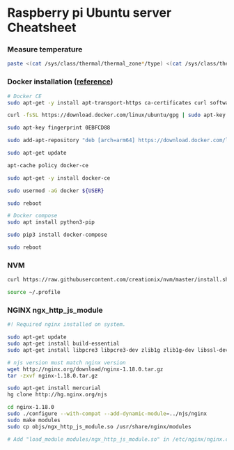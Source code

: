 # Raspberry pi Ubuntu server Cheatsheet

### Measure temperature
```sh
paste <(cat /sys/class/thermal/thermal_zone*/type) <(cat /sys/class/thermal/thermal_zone*/temp) | column -s $'\t' -t | sed 's/\(.\)..$/.\1°C/'
```

### Docker installation ([reference](https://brjapon.medium.com/setting-up-ubuntu-20-04-arm-64-under-raspberry-pi-4-970654d12696))
```sh
# Docker CE
sudo apt-get -y install apt-transport-https ca-certificates curl software-properties-common

curl -fsSL https://download.docker.com/linux/ubuntu/gpg | sudo apt-key add -

sudo apt-key fingerprint 0EBFCD88

sudo add-apt-repository "deb [arch=arm64] https://download.docker.com/linux/ubuntu $(lsb_release -cs) stable"

sudo apt-get update

apt-cache policy docker-ce

sudo apt-get -y install docker-ce

sudo usermod -aG docker ${USER}

sudo reboot

# Docker compose
sudo apt install python3-pip

sudo pip3 install docker-compose

sudo reboot
```

### NVM
```sh
curl https://raw.githubusercontent.com/creationix/nvm/master/install.sh | bash

source ~/.profile
```

### NGINX ngx_http_js_module
```sh
#! Required nginx installed on system.

sudo apt-get update
sudo apt-get install build-essential
sudo apt-get install libpcre3 libpcre3-dev zlib1g zlib1g-dev libssl-dev

# njs version must match nginx version
wget http://nginx.org/download/nginx-1.18.0.tar.gz
tar -zxvf nginx-1.18.0.tar.gz

sudo apt-get install mercurial
hg clone http://hg.nginx.org/njs

cd nginx-1.18.0
sudo ./configure --with-compat --add-dynamic-module=../njs/nginx
sudo make modules
sudo cp objs/ngx_http_js_module.so /usr/share/nginx/modules

# Add "load_module modules/ngx_http_js_module.so" in /etc/nginx/nginx.conf
```







